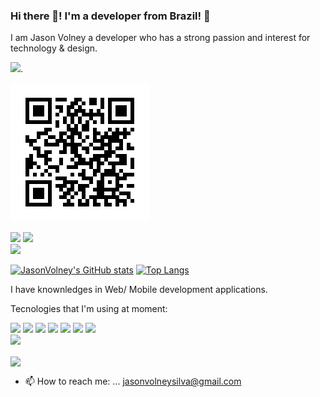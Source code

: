 ### Hi there 👋! I'm a developer from Brazil! :house_with_garden:

I am Jason Volney a developer who has a strong passion and interest for technology & design. 

[<img src="https://img.shields.io/badge/Website-https%3A%2F%2Fjasonvolney.com-blue" />](https://jasonvolney.com/).

<img src="QR Code.png"/>

[<img src="https://img.shields.io/badge/linkedin-%230077B5.svg?&style=for-the-badge&logo=linkedin&logoColor=white" />](https://www.linkedin.com/in/jasonvolney/) 
[<img src="https://img.shields.io/badge/Blogger-FF5722?style=for-the-badge&logo=blogger&logoColor=white" />](https://jasonvolney.blogspot.com)  
[<img src="https://img.shields.io/badge/medium-%2312100E.svg?&style=for-the-badge&logo=medium&logoColor=white" />](https://medium.com/@Jasonvolneysilva)  


 [![JasonVolney's GitHub stats](https://github-readme-stats.vercel.app/api?username=JasonVolney)](https://github.com/JasonVolney/github-readme-stats)
 [![Top Langs](https://github-readme-stats.vercel.app/api/top-langs/?username=JasonVolney&layout=compact)](https://github.com/JasonVolney/github-readme-stats)

I have knownledges in Web/ Mobile development applications. 

Tecnologies that I'm using at moment: 

<div style="align-items: center;">
    <img src="https://img.shields.io/badge/JavaScript-323330?style=for-the-badge&logo=javascript&logoColor=F7DF1E" />
    <img src="https://img.shields.io/badge/.NET-5C2D91?style=for-the-badge&logo=.net&logoColor=white" />
    <img src="https://img.shields.io/badge/Python-3776AB?style=for-the-badge&logo=python&logoColor=white" />
    <img src="https://img.shields.io/badge/React-20232A?style=for-the-badge&logo=react&logoColor=61DAFB" />
    <img src="https://img.shields.io/badge/Spring-6DB33F?style=for-the-badge&logo=spring&logoColor=white" />
    <img src="https://img.shields.io/badge/Laravel-FF2D20?style=for-the-badge&logo=laravel&logoColor=white" />
    <img src="https://img.shields.io/badge/Java-ED8B00?style=for-the-badge&logo=java&logoColor=white" />
</div

![](https://komarev.com/ghpvc/?username=JasonVolney&color=green)
                                                                                                                                      
<a href="https://github.com/JasonVolney/github-readme-stats">
  <img align="center" src="https://github-readme-stats.vercel.app/api/pin/?username=JasonVolney&repo=python" />
</a>
                                                                                                                                      
- 📫 How to reach me: ... jasonvolneysilva@gmail.com                                                                                                                                                                       
                                                                                                                                      
<!--
**JasonVolney/JasonVolney** is a ✨ _special_ ✨ repository because its `README.md` (this file) appears on your GitHub profile.

Here are some ideas to get you started:

- 🔭 I’m currently working on ...

- 👯 I’m looking to collaborate on ...
- 🤔 I’m looking for help with ...
- 💬 Ask me about ...
- 📫 How to reach me: ...
- 😄 Pronouns: ...
- ⚡ Fun fact: ...
-->
